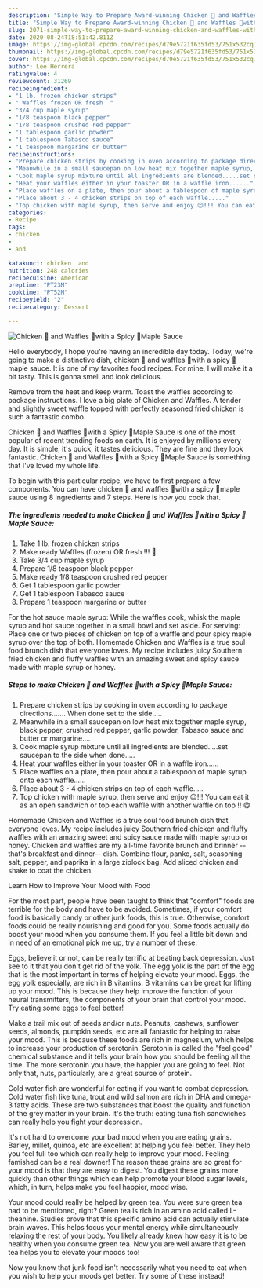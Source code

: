 ```yaml
---
description: "Simple Way to Prepare Award-winning Chicken 🐔 and Waffles 🧇with a Spicy 🥵Maple Sauce"
title: "Simple Way to Prepare Award-winning Chicken 🐔 and Waffles 🧇with a Spicy 🥵Maple Sauce"
slug: 2071-simple-way-to-prepare-award-winning-chicken-and-waffles-with-a-spicy-maple-sauce
date: 2020-08-24T18:51:42.811Z
image: https://img-global.cpcdn.com/recipes/d79e5721f635fd53/751x532cq70/chicken-🐔-and-waffles-🧇with-a-spicy-🥵maple-sauce-recipe-main-photo.jpg
thumbnail: https://img-global.cpcdn.com/recipes/d79e5721f635fd53/751x532cq70/chicken-🐔-and-waffles-🧇with-a-spicy-🥵maple-sauce-recipe-main-photo.jpg
cover: https://img-global.cpcdn.com/recipes/d79e5721f635fd53/751x532cq70/chicken-🐔-and-waffles-🧇with-a-spicy-🥵maple-sauce-recipe-main-photo.jpg
author: Lee Herrera
ratingvalue: 4
reviewcount: 31269
recipeingredient:
- "1 lb. frozen chicken strips"
- " Waffles frozen OR fresh  "
- "3/4 cup maple syrup"
- "1/8 teaspoon black pepper"
- "1/8 teaspoon crushed red pepper"
- "1 tablespoon garlic powder"
- "1 tablespoon Tabasco sauce"
- "1 teaspoon margarine or butter"
recipeinstructions:
- "Prepare chicken strips by cooking in oven according to package directions....... When done set to the side....."
- "Meanwhile in a small saucepan on low heat mix together maple syrup, black pepper, crushed red pepper, garlic powder, Tabasco sauce and butter or margarine...."
- "Cook maple syrup mixture until all ingredients are blended.....set saucepan to the side when done....."
- "Heat your waffles either in your toaster OR in a waffle iron......"
- "Place waffles on a plate, then pour about a tablespoon of maple syrup onto each waffle......"
- "Place about 3 - 4 chicken strips on top of each waffle....."
- "Top chicken with maple syrup, then serve and enjoy 😉!!! You can eat it as an open sandwich or top each waffle with another waffle on top !! 😋"
categories:
- Recipe
tags:
- chicken
- 
- and

katakunci: chicken  and 
nutrition: 248 calories
recipecuisine: American
preptime: "PT23M"
cooktime: "PT52M"
recipeyield: "2"
recipecategory: Dessert

---
```



![Chicken 🐔 and Waffles 🧇with a Spicy 🥵Maple Sauce](https://img-global.cpcdn.com/recipes/d79e5721f635fd53/751x532cq70/chicken-🐔-and-waffles-🧇with-a-spicy-🥵maple-sauce-recipe-main-photo.jpg)

Hello everybody, I hope you're having an incredible day today. Today, we're going to make a distinctive dish, chicken 🐔 and waffles 🧇with a spicy 🥵maple sauce. It is one of my favorites food recipes. For mine, I will make it a bit tasty. This is gonna smell and look delicious.

Remove from the heat and keep warm. Toast the waffles according to package instructions. I love a big plate of Chicken and Waffles. A tender and slightly sweet waffle topped with perfectly seasoned fried chicken is such a fantastic combo.

Chicken 🐔 and Waffles 🧇with a Spicy 🥵Maple Sauce is one of the most popular of recent trending foods on earth. It is enjoyed by millions every day. It is simple, it's quick, it tastes delicious. They are fine and they look fantastic. Chicken 🐔 and Waffles 🧇with a Spicy 🥵Maple Sauce is something that I've loved my whole life.


To begin with this particular recipe, we have to first prepare a few components. You can have chicken 🐔 and waffles 🧇with a spicy 🥵maple sauce using 8 ingredients and 7 steps. Here is how you cook that.

<!--inarticleads1-->

##### The ingredients needed to make Chicken 🐔 and Waffles 🧇with a Spicy 🥵Maple Sauce:

1. Take 1 lb. frozen chicken strips
1. Make ready  Waffles (frozen) OR fresh !!! 🥰
1. Take 3/4 cup maple syrup
1. Prepare 1/8 teaspoon black pepper
1. Make ready 1/8 teaspoon crushed red pepper
1. Get 1 tablespoon garlic powder
1. Get 1 tablespoon Tabasco sauce
1. Prepare 1 teaspoon margarine or butter


For the hot sauce maple syrup: While the waffles cook, whisk the maple syrup and hot sauce together in a small bowl and set aside. For serving: Place one or two pieces of chicken on top of a waffle and pour spicy maple syrup over the top of both. Homemade Chicken and Waffles is a true soul food brunch dish that everyone loves. My recipe includes juicy Southern fried chicken and fluffy waffles with an amazing sweet and spicy sauce made with maple syrup or honey. 

<!--inarticleads2-->

##### Steps to make Chicken 🐔 and Waffles 🧇with a Spicy 🥵Maple Sauce:

1. Prepare chicken strips by cooking in oven according to package directions....... When done set to the side.....
1. Meanwhile in a small saucepan on low heat mix together maple syrup, black pepper, crushed red pepper, garlic powder, Tabasco sauce and butter or margarine....
1. Cook maple syrup mixture until all ingredients are blended.....set saucepan to the side when done.....
1. Heat your waffles either in your toaster OR in a waffle iron......
1. Place waffles on a plate, then pour about a tablespoon of maple syrup onto each waffle......
1. Place about 3 - 4 chicken strips on top of each waffle.....
1. Top chicken with maple syrup, then serve and enjoy 😉!!! You can eat it as an open sandwich or top each waffle with another waffle on top !! 😋


Homemade Chicken and Waffles is a true soul food brunch dish that everyone loves. My recipe includes juicy Southern fried chicken and fluffy waffles with an amazing sweet and spicy sauce made with maple syrup or honey. Chicken and waffles are my all-time favorite brunch and brinner --that&#39;s breakfast and dinner-- dish. Combine flour, panko, salt, seasoning salt, pepper, and paprika in a large ziplock bag. Add sliced chicken and shake to coat the chicken. 

Learn How to Improve Your Mood with Food


For the most part, people have been taught to think that "comfort" foods are terrible for the body and have to be avoided. Sometimes, if your comfort food is basically candy or other junk foods, this is true. Otherwise, comfort foods could be really nourishing and good for you. Some foods actually do boost your mood when you consume them. If you feel a little bit down and in need of an emotional pick me up, try a number of these.

Eggs, believe it or not, can be really terrific at beating back depression. Just see to it that you don't get rid of the yolk. The egg yolk is the part of the egg that is the most important in terms of helping elevate your mood. Eggs, the egg yolk especially, are rich in B vitamins. B vitamins can be great for lifting up your mood. This is because they help improve the function of your neural transmitters, the components of your brain that control your mood. Try eating some eggs to feel better!

Make a trail mix out of seeds and/or nuts. Peanuts, cashews, sunflower seeds, almonds, pumpkin seeds, etc are all fantastic for helping to raise your mood. This is because these foods are rich in magnesium, which helps to increase your production of serotonin. Serotonin is called the "feel good" chemical substance and it tells your brain how you should be feeling all the time. The more serotonin you have, the happier you are going to feel. Not only that, nuts, particularly, are a great source of protein.

Cold water fish are wonderful for eating if you want to combat depression. Cold water fish like tuna, trout and wild salmon are rich in DHA and omega-3 fatty acids. These are two substances that boost the quality and function of the grey matter in your brain. It's the truth: eating tuna fish sandwiches can really help you fight your depression. 

It's not hard to overcome your bad mood when you are eating grains. Barley, millet, quinoa, etc are excellent at helping you feel better. They help you feel full too which can really help to improve your mood. Feeling famished can be a real downer! The reason these grains are so great for your mood is that they are easy to digest. You digest these grains more quickly than other things which can help promote your blood sugar levels, which, in turn, helps make you feel happier, mood wise.

Your mood could really be helped by green tea. You were sure green tea had to be mentioned, right? Green tea is rich in an amino acid called L-theanine. Studies prove that this specific amino acid can actually stimulate brain waves. This helps focus your mental energy while simultaneously relaxing the rest of your body. You likely already knew how easy it is to be healthy when you consume green tea. Now you are well aware that green tea helps you to elevate your moods too!

Now you know that junk food isn't necessarily what you need to eat when you wish to help your moods get better. Try some of these instead!

